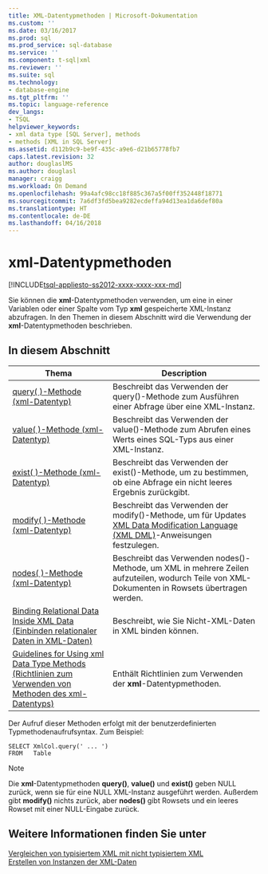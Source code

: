 ```yaml
---
title: XML-Datentypmethoden | Microsoft-Dokumentation
ms.custom: ''
ms.date: 03/16/2017
ms.prod: sql
ms.prod_service: sql-database
ms.service: ''
ms.component: t-sql|xml
ms.reviewer: ''
ms.suite: sql
ms.technology:
- database-engine
ms.tgt_pltfrm: ''
ms.topic: language-reference
dev_langs:
- TSQL
helpviewer_keywords:
- xml data type [SQL Server], methods
- methods [XML in SQL Server]
ms.assetid: d112b9c9-be9f-435c-a9e6-d21b65778fb7
caps.latest.revision: 32
author: douglaslMS
ms.author: douglasl
manager: craigg
ms.workload: On Demand
ms.openlocfilehash: 99a4afc98cc18f885c367a5f00ff352448f18771
ms.sourcegitcommit: 7a6df3fd5bea9282ecdeffa94d13ea1da6def80a
ms.translationtype: HT
ms.contentlocale: de-DE
ms.lasthandoff: 04/16/2018
---
```

# <a name="xml-data-type-methods"></a>xml-Datentypmethoden
[!INCLUDE[tsql-appliesto-ss2012-xxxx-xxxx-xxx-md](../../includes/tsql-appliesto-ss2012-xxxx-xxxx-xxx-md.md)]

  Sie können die **xml**-Datentypmethoden verwenden, um eine in einer Variablen oder einer Spalte vom Typ **xml** gespeicherte XML-Instanz abzufragen. In den Themen in diesem Abschnitt wird die Verwendung der **xml**-Datentypmethoden beschrieben.  
  
## <a name="in-this-section"></a>In diesem Abschnitt  
  
|Thema|Description|  
|-----------|-----------------|  
|[query&#40; &#41;-Methode &#40;xml-Datentyp&#41;](../../t-sql/xml/query-method-xml-data-type.md)|Beschreibt das Verwenden der query()-Methode zum Ausführen einer Abfrage über eine XML-Instanz.|  
|[value&#40; &#41;-Methode &#40;xml-Datentyp&#41;](../../t-sql/xml/value-method-xml-data-type.md)|Beschreibt das Verwenden der value()-Methode zum Abrufen eines Werts eines SQL-Typs aus einer XML-Instanz.|  
|[exist&#40; &#41;-Methode &#40;xml-Datentyp&#41;](../../t-sql/xml/exist-method-xml-data-type.md)|Beschreibt das Verwenden der exist()-Methode, um zu bestimmen, ob eine Abfrage ein nicht leeres Ergebnis zurückgibt.|  
|[modify&#40; &#41;-Methode &#40;xml-Datentyp&#41;](../../t-sql/xml/modify-method-xml-data-type.md)|Beschreibt das Verwenden der modify()-Methode, um für Updates [XML Data Modification Language &#40;XML DML&#41;](../../t-sql/xml/xml-data-modification-language-xml-dml.md)-Anweisungen festzulegen.|  
|[nodes&#40; &#41;-Methode &#40;xml-Datentyp&#41;](../../t-sql/xml/nodes-method-xml-data-type.md)|Beschreibt das Verwenden nodes()-Methode, um XML in mehrere Zeilen aufzuteilen, wodurch Teile von XML-Dokumenten in Rowsets übertragen werden.|  
|[Binding Relational Data Inside XML Data (Einbinden relationaler Daten in XML-Daten)](../../t-sql/xml/binding-relational-data-inside-xml-data.md)|Beschreibt, wie Sie Nicht-XML-Daten in XML binden können.|  
|[Guidelines for Using xml Data Type Methods (Richtlinien zum Verwenden von Methoden des xml-Datentyps)](../../t-sql/xml/guidelines-for-using-xml-data-type-methods.md)|Enthält Richtlinien zum Verwenden der **xml**-Datentypmethoden.|  
  
 Der Aufruf dieser Methoden erfolgt mit der benutzerdefinierten Typmethodenaufrufsyntax. Zum Beispiel:  
  
```  
SELECT XmlCol.query(' ... ')  
FROM   Table  
```  
  
> [!NOTE]  
>  Die **xml**-Datentypmethoden **query()**, **value()** und **exist()** geben NULL zurück, wenn sie für eine NULL XML-Instanz ausgeführt werden. Außerdem gibt **modify()** nichts zurück, aber **nodes()** gibt Rowsets und ein leeres Rowset mit einer NULL-Eingabe zurück.  
  
## <a name="see-also"></a>Weitere Informationen finden Sie unter  
 [Vergleichen von typisiertem XML mit nicht typisiertem XML](../../relational-databases/xml/compare-typed-xml-to-untyped-xml.md)   
 [Erstellen von Instanzen der XML-Daten](../../relational-databases/xml/create-instances-of-xml-data.md)  
  
  
